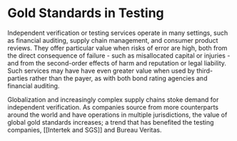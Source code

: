 # Gold Standards in Testing

Independent verification or testing services operate in many settings, such as financial auditing, supply chain management, and consumer product reviews. They offer particular value when risks of error are high, both from the direct consequence of failure - such as misallocated capital or injuries - and from the second-order effects of harm and reputation or legal liability. Such services may have have even greater value when used by third-parties rather than the payer, as with both bond rating agencies and financial auditing.

Globalization and increasingly complex supply chains stoke demand for independent verification. As companies source from more counterparts around the world and have operations in multiple jurisdictions, the value of global gold standards increases; a trend that has benefited the testing companies, [[Intertek and SGS]] and Bureau Veritas.